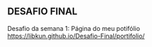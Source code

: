 ## DESAFIO FINAL

Desafio da semana 1: Página do meu potifólio https://libkun.github.io/Desafio-Final/portifolio/
